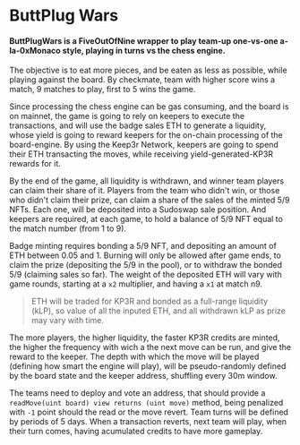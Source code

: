 # ButtPlug Wars

#### ButtPlugWars is a FiveOutOfNine wrapper to play team-up one-vs-one a-la-0xMonaco style, playing in turns vs the chess engine.

The objective is to eat more pieces, and be eaten as less as possible, while playing against the board. By checkmate, team with higher score wins a match, 9 matches to play, first to 5 wins the game.

Since processing the chess engine can be gas consuming, and the board is on mainnet, the game is going to rely on keepers to execute the transactions, and will use the badge sales ETH to generate a liquidity, whose yield is going to reward keepers for the on-chain processing of the board-engine. By using the Keep3r Network, keepers are going to spend their ETH transacting the moves, while receiving yield-generated-KP3R rewards for it.

By the end of the game, all liquidity is withdrawn, and winner team players can claim their share of it. Players from the team who didn't win, or those who didn't claim their prize, can claim a share of the sales of the minted 5/9 NFTs. Each one, will be deposited into a Sudoswap sale position. And keepers are required, at each game, to hold a balance of 5/9 NFT equal to the match number (from 1 to 9).

Badge minting requires bonding a 5/9 NFT, and depositing an amount of ETH between 0.05 and 1. Burning will only be allowed after game ends, to claim the prize (depositing the 5/9 in the pool), or to withdraw the bonded 5/9 (claiming sales so far). The weight of the deposited ETH will vary with game rounds, starting at a `x2` multiplier, and having a `x1` at match n9.

> ETH will be traded for KP3R and bonded as a full-range liquidity (kLP), so value of all the inputed ETH, and all withdrawn kLP as prize may vary with time.

The more players, the higher liquidity, the faster KP3R credits are minted, the higher the frequency with wich a the next move can be run, and give the reward to the keeper. The depth with which the move will be played (defining how smart the engine will play), will be pseudo-randomly defined by the board state and the keeper address, shuffling every 30m window.

The teams need to deploy and vote an address, that should provide a `readMove(uint board) view returns (uint move)` method, being penalized with `-1` point should the read or the move revert. Team turns will be defined by periods of 5 days. When a transaction reverts, next team will play, when their turn comes, having acumulated credits to have more gameplay.

